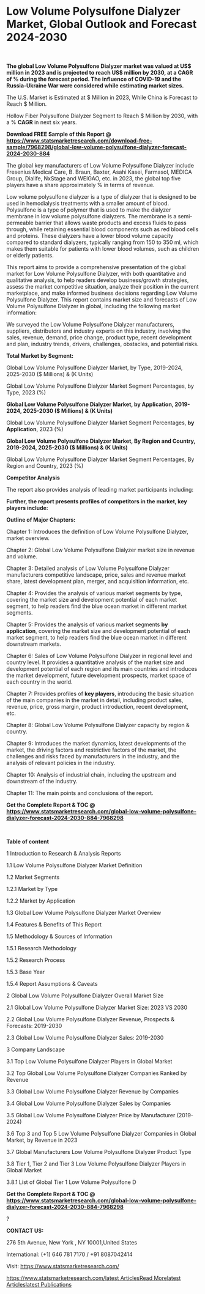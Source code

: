 <h1>Low Volume Polysulfone Dialyzer Market, Global Outlook and Forecast 2024-2030</h1><br/><p><strong>The global Low Volume Polysulfone Dialyzer market was valued at US$ million in 2023 and is projected to reach US$ million by 2030, at a <strong>CAGR</strong> of % during the forecast period. The influence of COVID-19 and the Russia-Ukraine War were considered while estimating market sizes.</strong></p>
 
 
 
 <p>The U.S. Market is Estimated at $ Million in 2023, While China is Forecast to Reach $ Million.</p>
 
 
 
 <p>Hollow Fiber Polysulfone Dialyzer Segment to Reach $ Million by 2030, with a % <strong>CAGR</strong> in next six years.</p>
 
 
 
 <p><strong>Download FREE Sample of this Report @ <a href="https://www.statsmarketresearch.com/download-free-sample/7968298/global-low-volume-polysulfone-dialyzer-forecast-2024-2030-884">https://www.statsmarketresearch.com/download-free-sample/7968298/global-low-volume-polysulfone-dialyzer-forecast-2024-2030-884</a></strong></p>
 
 
 
 <p>The global key manufacturers of Low Volume Polysulfone Dialyzer include Fresenius Medical Care, B. Braun, Baxter, Asahi Kasei, Farmasol, MEDICA Group, Dialife, NxStage and WEIGAO, etc. in 2023, the global top five players have a share approximately % in terms of revenue.</p>
 
 
 
 <p>Low volume polysulfone dialyzer is a type of dialyzer that is designed to be used in hemodialysis treatments with a smaller amount of blood. Polysulfone is a type of polymer that is used to make the dialyzer membrane in low volume polysulfone dialyzers. The membrane is a semi-permeable barrier that allows waste products and excess fluids to pass through, while retaining essential blood components such as red blood cells and proteins. These dialyzers have a lower blood volume capacity compared to standard dialyzers, typically ranging from 150 to 350 ml, which makes them suitable for patients with lower blood volumes, such as children or elderly patients.</p>
 
 
 
 <p>This report aims to provide a comprehensive presentation of the global market for Low Volume Polysulfone Dialyzer, with both quantitative and qualitative analysis, to help readers develop business/growth strategies, assess the market competitive situation, analyze their position in the current marketplace, and make informed business decisions regarding Low Volume Polysulfone Dialyzer. This report contains market size and forecasts of Low Volume Polysulfone Dialyzer in global, including the following market information:</p>
 
 
 
 <p>We surveyed the Low Volume Polysulfone Dialyzer manufacturers, suppliers, distributors and industry experts on this industry, involving the sales, revenue, demand, price change, product type, recent development and plan, industry trends, drivers, challenges, obstacles, and potential risks.</p>
 
 
 
 <p><strong>Total Market by Segment:</strong></p>
 
 
 
 <p>Global Low Volume Polysulfone Dialyzer Market, by Type, 2019-2024, 2025-2030 ($ Millions) & (K Units)</p>
 
 
 
 <p>Global Low Volume Polysulfone Dialyzer Market Segment Percentages, by Type, 2023 (%)</p>
 
 
 
 <p><strong>Global Low Volume Polysulfone Dialyzer Market, <strong>by Application</strong>, 2019-2024, 2025-2030 ($ Millions) & (K Units)</strong></p>
 
 
 
 <p>Global Low Volume Polysulfone Dialyzer Market Segment Percentages, <strong>by Application</strong>, 2023 (%)</p>
 
 
 
 <p><strong>Global Low Volume Polysulfone Dialyzer Market, By Region and Country, 2019-2024, 2025-2030 ($ Millions) & (K Units)</strong></p>
 
 
 
 <p>Global Low Volume Polysulfone Dialyzer Market Segment Percentages, By Region and Country, 2023 (%)</p>
 
 
 
 <p><strong>Competitor Analysis</strong></p>
 
 
 
 <p>The report also provides analysis of leading market participants including:</p>
 
 
 
 <p><strong>Further, the report presents profiles of competitors in the market, <strong>key players</strong> include:</strong></p>
 
 
 
 <p><strong>Outline of Major Chapters:</strong></p>
 
 
 
 <p>Chapter 1: Introduces the definition of Low Volume Polysulfone Dialyzer, market overview.</p>
 
 
 
 <p>Chapter 2: Global Low Volume Polysulfone Dialyzer market size in revenue and volume.</p>
 
 
 
 <p>Chapter 3: Detailed analysis of Low Volume Polysulfone Dialyzer manufacturers competitive landscape, price, sales and revenue market share, latest development plan, merger, and acquisition information, etc.</p>
 
 
 
 <p>Chapter 4: Provides the analysis of various market segments by type, covering the market size and development potential of each market segment, to help readers find the blue ocean market in different market segments.</p>
 
 
 
 <p>Chapter 5: Provides the analysis of various market segments <strong>by application</strong>, covering the market size and development potential of each market segment, to help readers find the blue ocean market in different downstream markets.</p>
 
 
 
 <p>Chapter 6: Sales of Low Volume Polysulfone Dialyzer in regional level and country level. It provides a quantitative analysis of the market size and development potential of each region and its main countries and introduces the market development, future development prospects, market space of each country in the world.</p>
 
 
 
 <p>Chapter 7: Provides profiles of <strong>key players</strong>, introducing the basic situation of the main companies in the market in detail, including product sales, revenue, price, gross margin, product introduction, recent development, etc.</p>
 
 
 
 <p>Chapter 8: Global Low Volume Polysulfone Dialyzer capacity by region & country.</p>
 
 
 
 <p>Chapter 9: Introduces the market dynamics, latest developments of the market, the driving factors and restrictive factors of the market, the challenges and risks faced by manufacturers in the industry, and the analysis of relevant policies in the industry.</p>
 
 
 
 <p>Chapter 10: Analysis of industrial chain, including the upstream and downstream of the industry.</p>
 
 
 
 <p>Chapter 11: The main points and conclusions of the report.</p>
 
 
 
 <div><b>Get the Complete Report & TOC @ <a href="https://www.statsmarketresearch.com/global-low-volume-polysulfone-dialyzer-forecast-2024-2030-884-7968298">https://www.statsmarketresearch.com/global-low-volume-polysulfone-dialyzer-forecast-2024-2030-884-7968298</a></b></div>
 
 
 
 <p><br />
 
 <b>Table of content</b></p>
 
 
 
 <p>1 Introduction to Research & Analysis Reports<br />
 
 1.1 Low Volume Polysulfone Dialyzer Market Definition<br />
 
 1.2 Market Segments<br />
 
 1.2.1 Market by Type<br />
 
 1.2.2 Market by Application<br />
 
 1.3 Global Low Volume Polysulfone Dialyzer Market Overview<br />
 
 1.4 Features & Benefits of This Report<br />
 
 1.5 Methodology & Sources of Information<br />
 
 1.5.1 Research Methodology<br />
 
 1.5.2 Research Process<br />
 
 1.5.3 Base Year<br />
 
 1.5.4 Report Assumptions & Caveats<br />
 
 2 Global Low Volume Polysulfone Dialyzer Overall Market Size<br />
 
 2.1 Global Low Volume Polysulfone Dialyzer Market Size: 2023 VS 2030<br />
 
 2.2 Global Low Volume Polysulfone Dialyzer Revenue, Prospects & Forecasts: 2019-2030<br />
 
 2.3 Global Low Volume Polysulfone Dialyzer Sales: 2019-2030<br />
 
 3 Company Landscape<br />
 
 3.1 Top Low Volume Polysulfone Dialyzer Players in Global Market<br />
 
 3.2 Top Global Low Volume Polysulfone Dialyzer Companies Ranked by Revenue<br />
 
 3.3 Global Low Volume Polysulfone Dialyzer Revenue by Companies<br />
 
 3.4 Global Low Volume Polysulfone Dialyzer Sales by Companies<br />
 
 3.5 Global Low Volume Polysulfone Dialyzer Price by Manufacturer (2019-2024)<br />
 
 3.6 Top 3 and Top 5 Low Volume Polysulfone Dialyzer Companies in Global Market, by Revenue in 2023<br />
 
 3.7 Global Manufacturers Low Volume Polysulfone Dialyzer Product Type<br />
 
 3.8 Tier 1, Tier 2 and Tier 3 Low Volume Polysulfone Dialyzer Players in Global Market<br />
 
 3.8.1 List of Global Tier 1 Low Volume Polysulfone D</p>
 
 
 
 <div><b>Get the Complete Report & TOC @ <a href="https://www.statsmarketresearch.com/global-low-volume-polysulfone-dialyzer-forecast-2024-2030-884-7968298">https://www.statsmarketresearch.com/global-low-volume-polysulfone-dialyzer-forecast-2024-2030-884-7968298</a></b></div>
 
 
 
 <p>? </p>
 
 
 
 <p><b>CONTACT US:</b><br />
 
 276 5th Avenue, New York , NY 10001,United States<br />
 
 International: (+1) 646 781 7170 / +91 8087042414<br />
 
 Visit: <a href="https://www.statsmarketresearch.com/">https://www.statsmarketresearch.com/</a><br />
 
 <a href="https://gyeongbokgung.com">https://www.statsmarketresearch.com/</a><a href="https://hallyeomaritime.com">latest Articles</a><a href="https://jingwansa.com">Read More</a><a href="https://nguoiviet.jp/">latest Articles</a><a href="https://www.intelmarketresearch.com/">latest Publications</a></p>